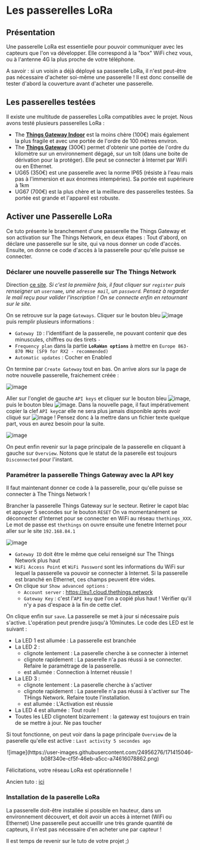 # Les passerelles LoRa

## Présentation

Une passerelle LoRa est essentielle pour pouvoir communiquer avec les capteurs que l'on va développer. Elle correspond à la "box" WiFi chez vous, ou à l'antenne 4G la plus proche de votre téléphone.

A savoir : si un voisin a déjà déployé sa passerelle LoRa, il n'est peut-être pas nécessaire d'acheter soi-même une passerelle ! Il est donc conseillé de tester d'abord la couverture avant d'acheter une passerelle.

## Les passerelles testées
Il existe une multitude de passerelles LoRa compatibles avec le projet. Nous avons testé plusieurs passerelles LoRa : 
- The [**Things Gateway Indoor**](https://fr.rs-online.com/web/p/modules-de-developpement-de-communication-et-sans-fil/2018876?cm_mmc=FR-PLA-DS3A-_-google-_-CSS_FR_FR_Raspberry_Pi_%26_Arduino_%26_Outils_de_developpement_Whoop-_-(FR:Whoop!)+Modules+de+d%C3%A9veloppement+de+communication+et+sans+fil-_-2018876&matchtype=&pla-302930656441&gclid=Cj0KCQjwnNyUBhCZARIsAI9AYlG56qA1J0ROX7SbTis0TthMzeDWLH3KAhIG9ApMBMLnEj_50sQFLhcaApJaEALw_wcB&gclsrc=aw.ds) est la moins chère (100€) mais également la plus fragile et avec une portée de l'ordre de 100 mètres environ.
- The [**Things Gateway**](https://fr.farnell.com/the-things-network/ttn-gw-868/the-things-gateway-eu/dp/2675813) (300€) permet d'obtenir une portée de l'ordre du kilomètre sur un environnement dégagé, sur un toît (dans une boite de dérivation pour la protéger). Elle peut se connecter à Internet par WiFi ou en Ethernet.
- UG65 (350€) est une passerelle avec la norme IP65 (résiste à l'eau mais pas à l'immersion et aux énormes intempéries). Sa portée est supérieure à 1km
- UG67 (700€) est la plus chère et la meilleure des passerelles testées. Sa portée est grande et l'appareil est robuste.

## Activer une Passerelle LoRa

Ce tuto présente le branchement d'une passerelle the Things Gateway et son activation sur The Things Network, en deux étapes : Tout d'abord, on déclare une passerelle sur le site, qui va nous donner un code d'accès. Ensuite, on donne ce code d'accès à la passerelle pour qu'elle puisse se connecter. 

### Déclarer une nouvelle passerelle sur The Things Network

Direction [ce site](https://eu1.cloud.thethings.network/console/gateways). *Si c'est la première fois, il faut cliquer sur ```register``` puis renseigner un ```username```, une ```adresse mail```, un ```password```. Pensez à regarder le mail reçu pour valider l'inscription ! On se connecte enfin en retournant sur le site.* 

On se retrouve sur la page ```Gateways```. Cliquer sur le bouton bleu ![image](https://user-images.githubusercontent.com/24956276/171409958-12ce6a0d-8328-4e47-8add-69bd87d22133.png)
 puis remplir plusieurs informations : 

- ```Gateway ID``` : l'identifiant de la passerelle, ne pouvant contenir que des minuscules, chiffres ou des tirets ```-```
- ```Frequency plan``` dans la partie **```LoRaWan options```** à mettre en ```Europe 863-870 MHz (SF9 for RX2 - recommended)```
- ```Automatic updates``` : Cocher en Enabled

On termine par ```Create Gateway``` tout en bas. On arrive alors sur la page de notre nouvelle passerelle, fraichement créée : 

![image](https://user-images.githubusercontent.com/24956276/171409585-8cd596a5-9b63-4815-b449-bd936392b314.png)

Aller sur l'onglet de gauche ```API keys``` et cliquer sur le bouton bleu ![image](https://user-images.githubusercontent.com/24956276/171409893-4c07cffa-f4ab-467a-ad18-403f98acc321.png), puis le bouton bleu ![image](https://user-images.githubusercontent.com/24956276/171410245-10dec05d-205d-4361-ab27-25881f782d9f.png). Dans la nouvelle page, il faut impérativement copier la clef ```API key```car elle ne sera plus jamais disponible après avoir cliqué sur ![image](https://user-images.githubusercontent.com/24956276/171410593-6fbbab93-4485-46d8-b33e-e075c55f0df2.png) ! Pensez donc à la mettre dans un fichier texte quelque part, vous en aurez besoin pour la suite.

![image](https://user-images.githubusercontent.com/24956276/171410203-868b04d2-d6c1-4c9a-98df-96356bb193ae.png)

On peut enfin revenir sur la page principale de la passerelle en cliquant à gauche sur ```Overview```. Notons que le statut de la paserelle est toujours ```Disconnected``` pour l'instant.

### Paramétrer la passerelle Things Gateway avec la API key

Il faut maintenant donner ce code à la passerelle, pour qu'elle puisse se connecter à The Things Network ! 

Brancher la passerelle Things Gateway sur le secteur. Retirer le capot blac et appuyer 5 secondes sur le bouton ```RESET```
On va momentanément se déconnecter d'Internet pour se connecter en WiFi au réseau ```thethings_XXX```. Le mot de passe est ```thethings```
on ouvre ensuite une fenetre Internet pour aller sur le site ```192.168.84.1```

![image](https://user-images.githubusercontent.com/24956276/171412428-cfdfba7f-9fe6-455d-88f7-2804d8a8beab.png)

- ```Gateway ID``` doit être le même que celui renseigné sur The Things Network plus haut
- ```WiFi Access Point``` et ```WiFi Password``` sont les informations du WiFi sur lequel la passerelle va pouvoir se connecter à Internet. Si la passerelle est branché en Ethernet, ces champs peuvent être vides.
- On clique sur ```Show advanced options``` :
  - ```Account server``` : https://eu1.cloud.thethings.network
  - ```Gateway Key``` : c'est l'```API key``` que l'on a copié plus haut ! Vérifier qu'il n'y a pas d'espace à la fin de cette clef.

On clique enfin sur ```save```. La passerelle se met à jour si nécessaire puis s'active. L'opération peut prendre jusqu'à 10minutes. Le code des LED est le suivant : 

- La LED 1 est allumée : La passerelle est branchée
- La LED 2  : 
  - clignote lentement : La paserelle cherche à se connecter à internet
  - clignote rapidement : La paserelle n'a pas réussi à se connecter. Refaire le paramétrage de la passerelle.
  - est allumée : Connection à Internet réussie ! 
- La LED 3  : 
  - clignote lentement : La paserelle cherche à s'activer
  - clignote rapidement : La paserelle n'a pas réussi à s'activer sur The THings Network. Refaire toute l'installation.
  - est allumée : L'Activation est réussie
- La LED 4 est allumée : Tout roule ! 
- Toutes les LED clignotent bizarrement : la gateway est toujours en train de se mettre à jour. Ne pas toucher

Si tout fonctionne, on peut voir dans la page principale ```Overview``` de la paserelle qu'elle est active : ```Last activity 5 secondes ago```
<p align="center">
![image](https://user-images.githubusercontent.com/24956276/171415046-b08f340e-cf5f-46eb-a5cc-a74616078862.png)
</p>

Félicitations, votre réseau LoRa est opérationnelle ! 

Ancien tuto : [ici](https://docs.google.com/document/d/15u7gVZ0O7rmBvpWaHETV42GnluCNkuVWq6kZX1yau00/edit)

### Installation de la paserelle LoRa

La passerelle doit-être installée si possible en hauteur, dans un environnement découvert, et doit avoir un accès à internet (WiFi ou Ethernet)
Une passerelle peut accueillir une très grande quantité de capteurs, il n'est pas nécessaire d'en acheter une par capteur !

Il est temps de revenir sur le tuto de votre projet ;)
